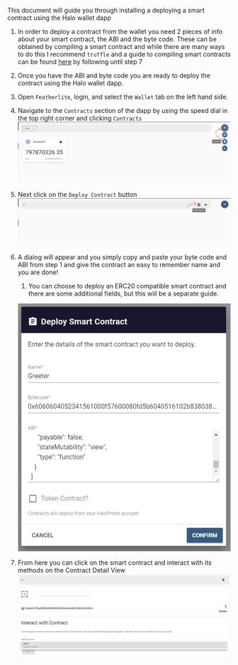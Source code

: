 This document will guide you through installing a deploying a smart contract using the Halo wallet dapp

1. In order to deploy a contract from the wallet you need 2 pieces of info about your smart contract, the ABI and the byte code. These can be obtained by compiling a smart contract and while there are many ways to do this I recommend `truffle` and a guide to compiling smart contracts can be found [here](./smart-contracts-deploying-truffle.md) by following until step 7
2. Once you have the ABI and byte code you are ready to deploy the contract using the Halo wallet dapp.
3. Open `Featherlite`, login, and select the `Wallet` tab on the left hand side.
4. Navigate to the `Contracts` section of the dapp by using the speed dial in the top right corner and clicking `Contracts`
![wallet-navigate](./img/wallet-go-to-contracts.PNG)
5. Next click on the `Deploy Contract` button
![wallet-navigate](./img/wallet-go-to-deploy.PNG)
6. A dialog will appear and you simply copy and paste your byte code and ABI from step 1 and give the contract an easy to remember name and you are done!
    1. You can choose to deploy an ERC20 compatible smart contract and there are some additional fields, but this will be a separate guide.

    ![wallet-navigate](./img/wallet-deploy-dialog.PNG)
7. From here you can click on the smart contract and interact with its methods on the Contract Detail View
![wallet-navigate](./img/wallet-contract-details.PNG)